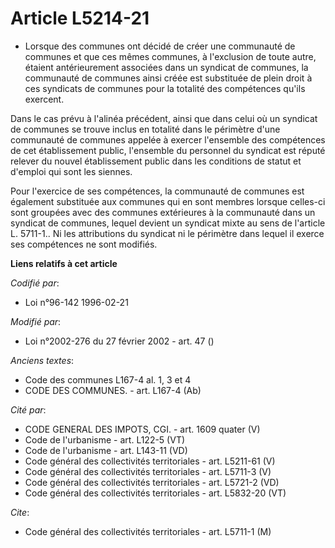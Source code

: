 # Article L5214-21

- Lorsque des communes ont décidé de créer une communauté de communes et que ces mêmes communes, à l'exclusion de toute
autre, étaient antérieurement associées dans un syndicat de communes, la communauté de communes ainsi créée est substituée de
plein droit à ces syndicats de communes pour la totalité des compétences qu'ils exercent.

Dans le cas prévu à l'alinéa précédent, ainsi que dans celui où un syndicat de communes se trouve inclus en totalité dans le
périmètre d'une communauté de communes appelée à exercer l'ensemble des compétences de cet établissement public, l'ensemble
du personnel du syndicat est réputé relever du nouvel établissement public dans les conditions de statut et d'emploi qui sont
les siennes.

Pour l'exercice de ses compétences, la communauté de communes est également substituée aux communes qui en sont membres
lorsque celles-ci sont groupées avec des communes extérieures à la communauté dans un syndicat de communes, lequel devient un
syndicat mixte au sens de l'article L. 5711-1.. Ni les attributions du syndicat ni le périmètre dans lequel il exerce ses
compétences ne sont modifiés.

**Liens relatifs à cet article**

_Codifié par_:

  - Loi n°96-142 1996-02-21

_Modifié par_:

  - Loi n°2002-276 du 27 février 2002 - art. 47 ()

_Anciens textes_:

  - Code des communes L167-4 al. 1, 3 et 4
  - CODE DES COMMUNES. - art. L167-4 (Ab)

_Cité par_:

  - CODE GENERAL DES IMPOTS, CGI. - art. 1609 quater (V)
  - Code de l'urbanisme - art. L122-5 (VT)
  - Code de l'urbanisme - art. L143-11 (VD)
  - Code général des collectivités territoriales - art. L5211-61 (V)
  - Code général des collectivités territoriales - art. L5711-3 (V)
  - Code général des collectivités territoriales - art. L5721-2 (VD)
  - Code général des collectivités territoriales - art. L5832-20 (VT)

_Cite_:

  - Code général des collectivités territoriales - art. L5711-1 (M)
